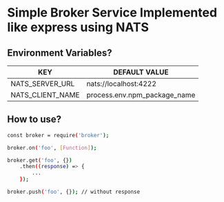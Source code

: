 # Simple Broker Service Implemented like express using NATS 

## Environment Variables?
| KEY | DEFAULT VALUE |
| ------ | ------ |
| NATS_SERVER_URL | nats://localhost:4222 |
| NATS_CLIENT_NAME | process.env.npm_package_name |

## How to use?
```sh
const broker = require('broker');

broker.on('foo', [Function]);

broker.get('foo', {})
	.then((response) => {
		...	
	});

broker.push('foo', {}); // without response
```
